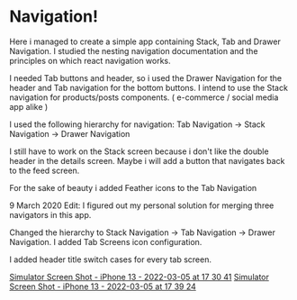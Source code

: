 # Navigation!

Here i managed to create a simple app containing Stack, Tab and Drawer Navigation.
I studied the nesting navigation documentation and the principles on which react navigation works.

I needed Tab buttons and header, so i used the Drawer Navigation for the header and Tab navigation for the bottom buttons. I intend to use the Stack navigation for products/posts components. ( e-commerce / social media app alike )

I used the following hierarchy for navigation:
  Tab Navigation -> Stack Navigation -> Drawer Navigation
  
I still have to work on the Stack screen because i don't like the double header in the details screen. Maybe i will add a button that navigates back to the feed screen.

For the sake of beauty i added Feather icons to the Tab Navigation

9 March 2020 Edit: 
I figured out my personal solution for merging three navigators in this app.

Changed the hierarchy to Stack Navigation -> Tab Navigation -> Drawer Navigation.
I added Tab Screens icon configuration.

I added header title switch cases for every tab screen.


[Simulator Screen Shot - iPhone 13 - 2022-03-05 at 17 30 41](https://user-images.githubusercontent.com/68776490/156889878-ec2bf607-1e48-49be-a0d0-0a960e565105.png)
[Simulator Screen Shot - iPhone 13 - 2022-03-05 at 17 39 24](https://user-images.githubusercontent.com/68776490/156890146-cff60cb5-cf6a-4eb3-983c-401e3fb453d2.png)
